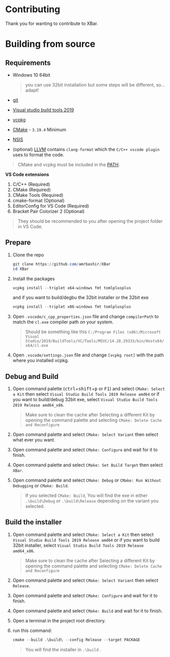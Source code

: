 # Contributing
Thank you for wanting to contribute to XBar.

# Building from source

## Requirements
- Windows 10 64bit
    > you can use 32bit installation but some steps will be different, so... adapt!

- [git](https://git-scm.com)
- [Visual studio build tools 2019](https://visualstudio.microsoft.com/downloads/#build-tools-for-visual-studio-2019)
- [vcpkg](https://github.com/microsoft/vcpkg)
- [CMake](https:cmake.org) - `3.19.4` Minimum
- [NSIS](https://nsis.sourceforge.io/Download)
- (optional) [LLVM](https://releases.llvm.org/download.html) contains `clang-format` which the `C/C++ vscode plugin` uses to format the code.

> CMake and vcpkg must be included in the [PATH](https://www.architectryan.com/2018/03/17/add-to-the-path-on-windows-10/).

**VS Code extensions**
1. C/C++ (Required)
2. CMake (Required)
3. CMake Tools (Required)
5. cmake-format (Optional)
4. EditorConfig for VS Code (Required)
6. Bracket Pair Colorizer 2 (Optional)
> They should be recommended to you after opening the project folder in VS Code.

## Prepare
1. Clone the repo
    ```powershell
    git clone https://github.com/amrbashir/XBar
    cd XBar
    ```
2. Install the packages
    ```powershell
    vcpkg install --triplet x64-windows fmt tomlplusplus
    ```
    and if you want to build/degbu the 32bit installer or the 32bit exe

    ```powershell
    vcpkg install --triplet x86-windows fmt tomlplusplus
    ```
3. Open `.vscode/c_cpp_properties.json` file and change `compilerPath` to match the `cl.exe` compiler path on your system.
    > Should be something like this `C:/Program Files (x86)/Microsoft Visual Studio/2019/BuildTools/VC/Tools/MSVC/14.28.29333/bin/Hostx64/x64/cl.exe`

4. Open `.vscode/settings.json` file and change `[vcpkg root]` with the path where you installed vcpkg.

## Debug and Build
1. Open command palette (<kbd>ctrl</kbd>+<kbd>shift</kbd>+<kbd>p</kbd> or <kbd>F1</kbd>) and select `CMake: Select a Kit` then select `Visual Studio Build Tools 2019 Release amd64` or if you want to build/debug 32bit exe, select `Visual Studio Build Tools 2019 Release amd64_x86`.
    > Make sure to clean the cache after Selecting a different Kit by opening the command palette and selecting `CMake: Delete Cache and Reconfigure`

2. Open command palette and select `CMake: Select Variant` then select what ever you want.
3. Open command palette and select `CMake: Configure` and wait for it to finish.
4. Open command palette and select `CMake: Set Build Target` then select `XBar`.
5. Open command palette and select `CMake: Debug` or `CMake: Run Without Debugging` or `CMake: Build`.
    > If you selected `CMake: Build`, You will find the exe in either `.\build\Debug` or `.\build\Release` depending on the variant you selected.

## Build the installer
1. Open command palette and select `CMake: Select a Kit` then select `Visual Studio Build Tools 2019 Release amd64` or if you want to build 32bit installer, select `Visual Studio Build Tools 2019 Release amd64_x86`.
    > Make sure to clean the cache after Selecting a different Kit by opening the command palette and selecting `CMake: Delete Cache and Reconfigure`

2. Open command palette and select `CMake: Select Variant` then select `Release`.
3. Open command palette and select `CMake: Configure` and wait for it to finish.
4. Open command palette and select `CMake: Build` and wait for it to finish.
5. Open a terminal in the project root directory.
6. run this command:
    ```powershell
    cmake --build .\build\ --config Release --target PACKAGE
    ```
    > You will find the installer in `.\build` .
